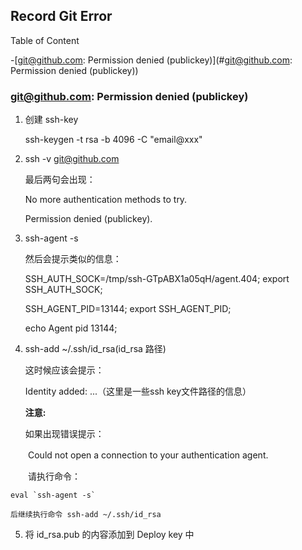 ## Record Git Error

Table of Content


-[git@github.com: Permission denied (publickey)](#git@github.com: Permission denied (publickey))


### git@github.com: Permission denied (publickey)

1. 创建 ssh-key 

    ssh-keygen -t rsa -b 4096 -C "email@xxx"

2. ssh -v git@github.com

    最后两句会出现：

    No more authentication methods to try.  

    Permission denied (publickey).

3. ssh-agent -s

    然后会提示类似的信息：

    SSH_AUTH_SOCK=/tmp/ssh-GTpABX1a05qH/agent.404; export SSH_AUTH_SOCK;  

    SSH_AGENT_PID=13144; export SSH_AGENT_PID;  

    echo Agent pid 13144;

4. ssh-add ~/.ssh/id_rsa(id_rsa 路径)

    这时候应该会提示：

    Identity added: ...（这里是一些ssh key文件路径的信息）
    
    **注意:**

    如果出现错误提示：

　　Could not open a connection to your authentication agent.

　　请执行命令：

    eval `ssh-agent -s`

    后继续执行命令 ssh-add ~/.ssh/id_rsa

5. 将 id_rsa.pub 的内容添加到 Deploy key 中

